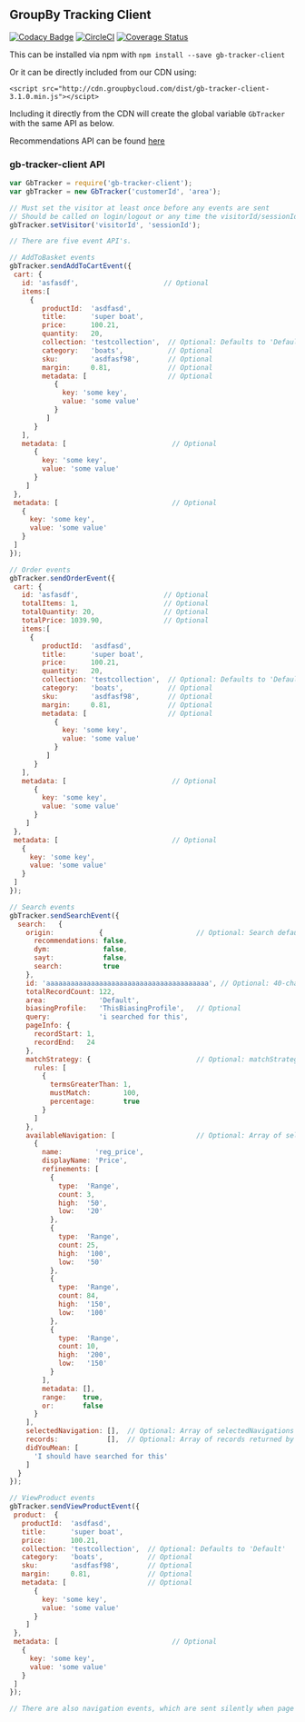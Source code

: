 ## GroupBy Tracking Client
[![Codacy Badge](https://api.codacy.com/project/badge/Grade/75c724f290884b72b305fc4b748bef95)](https://www.codacy.com/app/GroupByInc/gb-tracker-client?utm_source=github.com&amp;utm_medium=referral&amp;utm_content=groupby/gb-tracker-client&amp;utm_campaign=Badge_Grade) [![CircleCI](https://circleci.com/gh/groupby/gb-tracker-client.svg?style=svg)](https://circleci.com/gh/groupby/gb-tracker-client) [![Coverage Status](https://coveralls.io/repos/github/groupby/gb-tracker-client/badge.svg?branch=master)](https://coveralls.io/github/groupby/gb-tracker-client?branch=master)

This can be installed via npm with `npm install --save gb-tracker-client`

Or it can be directly included from our CDN using:
```
<script src="http://cdn.groupbycloud.com/dist/gb-tracker-client-3.1.0.min.js"></scipt>
```

Including it directly from the CDN will create the global variable 
`GbTracker` with the same API as below.

Recommendations API can be found [here](https://github.com/groupby/gb-tracker-client/blob/master/API.md)

### gb-tracker-client API
```javascript
var GbTracker = require('gb-tracker-client');
var gbTracker = new GbTracker('customerId', 'area');

// Must set the visitor at least once before any events are sent
// Should be called on login/logout or any time the visitorId/sessionId change
gbTracker.setVisitor('visitorId', 'sessionId');

// There are five event API's.

// AddToBasket events
gbTracker.sendAddToCartEvent({
 cart: {
   id: 'asfasdf',                     // Optional
   items:[  
     {
        productId:  'asdfasd',
        title:      'super boat',
        price:      100.21,
        quantity:   20,
        collection: 'testcollection',  // Optional: Defaults to 'Default'
        category:   'boats',           // Optional
        sku:        'asdfasf98',       // Optional
        margin:     0.81,              // Optional
        metadata: [                    // Optional
           {
             key: 'some key',
             value: 'some value'
           }
         ]
      }
   ],
   metadata: [                          // Optional
      {
        key: 'some key',
        value: 'some value'
      }
    ]
 },
 metadata: [                            // Optional
   {
     key: 'some key',
     value: 'some value'
   }
 ]
});

// Order events
gbTracker.sendOrderEvent({
 cart: {
   id: 'asfasdf',                     // Optional
   totalItems: 1,                     // Optional
   totalQuantity: 20,                 // Optional
   totalPrice: 1039.90,               // Optional
   items:[  
     {
        productId:  'asdfasd',
        title:      'super boat',
        price:      100.21,
        quantity:   20,
        collection: 'testcollection',  // Optional: Defaults to 'Default'
        category:   'boats',           // Optional
        sku:        'asdfasf98',       // Optional
        margin:     0.81,              // Optional
        metadata: [                    // Optional
           {
             key: 'some key',
             value: 'some value'
           }
         ]
      }
   ],
   metadata: [                          // Optional
      {
        key: 'some key',
        value: 'some value'
      }
    ]
 },
 metadata: [                            // Optional
   {
     key: 'some key',
     value: 'some value'
   }
 ]
});

// Search events
gbTracker.sendSearchEvent({
  search:   {
    origin:           {                       // Optional: Search defaults to true
      recommendations: false,
      dym:             false,
      sayt:            false,
      search:          true
    },
    id: 'aaaaaaaaaaaaaaaaaaaaaaaaaaaaaaaaaaaaaaaa', // Optional: 40-character search ID
    totalRecordCount: 122,
    area:             'Default',
    biasingProfile:   'ThisBiasingProfile',   // Optional
    query:            'i searched for this',
    pageInfo: {           
      recordStart: 1,
      recordEnd:   24
    },
    matchStrategy: {                          // Optional: matchStrategy returned by searchandiser
      rules: [
        {
          termsGreaterThan: 1,
          mustMatch:        100,
          percentage:       true
        }
      ]
    },
    availableNavigation: [                    // Optional: Array of selectedNavigations returned by searchandiser
      {
        name:        'reg_price',
        displayName: 'Price',
        refinements: [
          {
            type:  'Range',
            count: 3,
            high:  '50',
            low:   '20'
          },
          {
            type:  'Range',
            count: 25,
            high:  '100',
            low:   '50'
          },
          {
            type:  'Range',
            count: 84,
            high:  '150',
            low:   '100'
          },
          {
            type:  'Range',
            count: 10,
            high:  '200',
            low:   '150'
          }
        ],
        metadata: [],
        range:    true,
        or:       false
      }
    ],
    selectedNavigation: [],  // Optional: Array of selectedNavigations returned by searchandiser
    records:            [],  // Optional: Array of records returned by searchandiser
    didYouMean: [
      'I should have searched for this'
    ]
  }
});

// ViewProduct events
gbTracker.sendViewProductEvent({
 product:  {
   productId:  'asdfasd',
   title:      'super boat',
   price:      100.21,
   collection: 'testcollection',  // Optional: Defaults to 'Default'
   category:   'boats',           // Optional
   sku:        'asdfasf98',       // Optional
   margin:     0.81,              // Optional
   metadata: [                    // Optional
      {
        key: 'some key',
        value: 'some value'
      }
    ]
 },
 metadata: [                            // Optional
   {
     key: 'some key',
     value: 'some value'
   }
 ]
});

// There are also navigation events, which are sent silently when page or URL changes

```
